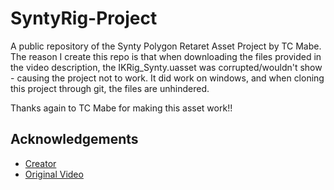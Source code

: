 # SyntyRig-Project
A public repository of the Synty Polygon Retaret Asset Project by TC Mabe. 
The reason I create this repo is that when downloading the files provided in the video description, 
the IKRig_Synty.uasset was corrupted/wouldn't show - causing the project not to work. 
It did work on windows, and when cloning this project through git, the files are unhindered. 

Thanks again to TC Mabe for making this asset work!! 

## Acknowledgements

 - [Creator](https://www.youtube.com/@TCMabe)
 - [Original Video](https://www.youtube.com/watch?v=l50iNSLlMpA)


